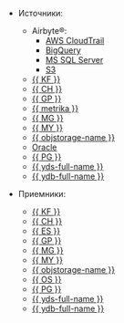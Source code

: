 * Источники:
 
    * Airbyte®:
        * [AWS CloudTrail](../../data-transfer/operations/endpoint/source/aws-cloudtrail.md)
        * [BigQuery](../../data-transfer/operations/endpoint/source/bigquery.md)
        * [MS SQL Server](../../data-transfer/operations/endpoint/source/mssql.md)
        * [S3](../../data-transfer/operations/endpoint/source/s3.md)
    * [{{ KF }}](../../data-transfer/operations/endpoint/source/kafka.md)
    * [{{ CH }}](../../data-transfer/operations/endpoint/source/clickhouse.md)
    * [{{ GP }}](../../data-transfer/operations/endpoint/source/greenplum.md)
    * [{{ metrika }}](../../data-transfer/operations/endpoint/source/metrika.md)
    * [{{ MG }}](../../data-transfer/operations/endpoint/source/mongodb.md)
    * [{{ MY }}](../../data-transfer/operations/endpoint/source/mysql.md)
    * [{{ objstorage-name }}](../../data-transfer/operations/endpoint/source/object-storage.md)
    * [Oracle](../../data-transfer/operations/endpoint/source/oracle.md)
    * [{{ PG }}](../../data-transfer/operations/endpoint/source/postgresql.md)
    * [{{ yds-full-name }}](../../data-transfer/operations/endpoint/source/data-streams.md)
    * [{{ ydb-full-name }}](../../data-transfer/operations/endpoint/source/ydb.md)
* Приемники:
    * [{{ KF }}](../../data-transfer/operations/endpoint/target/kafka.md)
    * [{{ CH }}](../../data-transfer/operations/endpoint/target/clickhouse.md)
    * [{{ ES }}](../../data-transfer/operations/endpoint/target/elasticsearch.md)
    * [{{ GP }}](../../data-transfer/operations/endpoint/target/greenplum.md)
    * [{{ MG }}](../../data-transfer/operations/endpoint/target/mongodb.md)
    * [{{ MY }}](../../data-transfer/operations/endpoint/target/mysql.md)
    * [{{ objstorage-name }}](../../data-transfer/operations/endpoint/target/object-storage.md)
    * [{{ OS }}](../../data-transfer/operations/endpoint/target/opensearch.md)
    * [{{ PG }}](../../data-transfer/operations/endpoint/target/postgresql.md)
    * [{{ yds-full-name }}](../../data-transfer/operations/endpoint/target/data-streams.md)
    * [{{ ydb-full-name }}](../../data-transfer/operations/endpoint/target/yandex-database.md)
